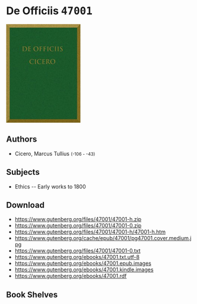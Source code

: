 # De Officiis <kbd>47001</kbd>

![](./cover.medium.jpg "")

## Authors


 - Cicero, Marcus Tullius <small>(-106 - -43)</small>

## Subjects


 - Ethics -- Early works to 1800

## Download


 - https://www.gutenberg.org/files/47001/47001-h.zip
 - https://www.gutenberg.org/files/47001/47001-0.zip
 - https://www.gutenberg.org/files/47001/47001-h/47001-h.htm
 - https://www.gutenberg.org/cache/epub/47001/pg47001.cover.medium.jpg
 - https://www.gutenberg.org/files/47001/47001-0.txt
 - https://www.gutenberg.org/ebooks/47001.txt.utf-8
 - https://www.gutenberg.org/ebooks/47001.epub.images
 - https://www.gutenberg.org/ebooks/47001.kindle.images
 - https://www.gutenberg.org/ebooks/47001.rdf

## Book Shelves


